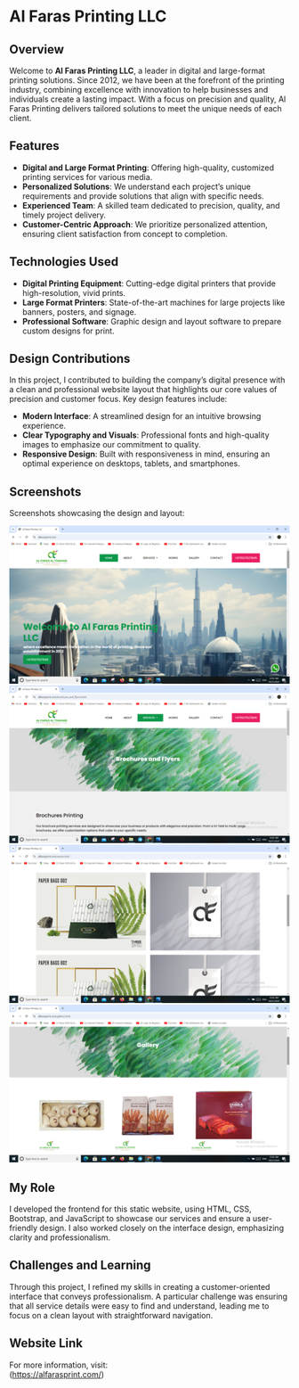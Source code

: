 # Al Faras Printing LLC

## Overview
Welcome to **Al Faras Printing LLC**, a leader in digital and large-format printing solutions. Since 2012, we have been at the forefront of the printing industry, combining excellence with innovation to help businesses and individuals create a lasting impact. With a focus on precision and quality, Al Faras Printing delivers tailored solutions to meet the unique needs of each client.

## Features
- **Digital and Large Format Printing**: Offering high-quality, customized printing services for various media.
- **Personalized Solutions**: We understand each project’s unique requirements and provide solutions that align with specific needs.
- **Experienced Team**: A skilled team dedicated to precision, quality, and timely project delivery.
- **Customer-Centric Approach**: We prioritize personalized attention, ensuring client satisfaction from concept to completion.

## Technologies Used
- **Digital Printing Equipment**: Cutting-edge digital printers that provide high-resolution, vivid prints.
- **Large Format Printers**: State-of-the-art machines for large projects like banners, posters, and signage.
- **Professional Software**: Graphic design and layout software to prepare custom designs for print.

## Design Contributions
In this project, I contributed to building the company’s digital presence with a clean and professional website layout that highlights our core values of precision and customer focus. Key design features include:
- **Modern Interface**: A streamlined design for an intuitive browsing experience.
- **Clear Typography and Visuals**: Professional fonts and high-quality images to emphasize our commitment to quality.
- **Responsive Design**: Built with responsiveness in mind, ensuring an optimal experience on desktops, tablets, and smartphones.

## Screenshots
Screenshots showcasing the design and layout:

![Homepage](https://github.com/sidharthrajcj/AlFarasPrinting/blob/main/Home.png)  
![Services Page](https://github.com/sidharthrajcj/AlFarasPrinting/blob/main/Services.png)
![Works Page](https://github.com/sidharthrajcj/AlFarasPrinting/blob/main/Works.png)
![Gallery Page](https://github.com/sidharthrajcj/AlFarasPrinting/blob/main/Gallery.png)

## My Role
I developed the frontend for this static website, using HTML, CSS, Bootstrap, and JavaScript to showcase our services and ensure a user-friendly design. I also worked closely on the interface design, emphasizing clarity and professionalism.

## Challenges and Learning
Through this project, I refined my skills in creating a customer-oriented interface that conveys professionalism. A particular challenge was ensuring that all service details were easy to find and understand, leading me to focus on a clean layout with straightforward navigation.

## Website Link
For more information, visit:  
(https://alfarasprint.com/)
